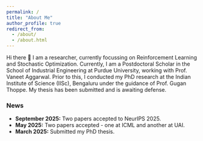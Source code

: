 ```yaml
---
permalink: /
title: "About Me"
author_profile: true
redirect_from: 
  - /about/
  - /about.html
---
```


Hi there 👋 I am a researcher, currently focussing on Reinforcement Learning and Stochastic Optimization. Currently, I am a Postdoctoral Scholar in the School of Industrial Engineering at Purdue University, working with Prof. Vaneet Aggarwal. Prior to this, I conducted my PhD research at the Indian Institute of Science (IISc), Bengaluru under the guidance of Prof. Gugan Thoppe. My thesis has been submitted and is awaiting defense.

### News

* **September 2025:** Two papers accepted to NeurIPS 2025.
* **May 2025:** Two papers accepted - one at ICML and another at UAI.
* **March 2025:** Submitted my PhD thesis.

